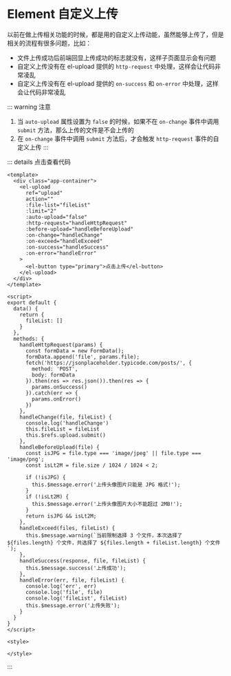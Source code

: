 <script setup>
import ElUpload from './components/ElUpload.vue'
</script>

# Element 自定义上传

<ElUpload />

以前在做上传相关功能的时候，都是用的自定义上传动能，虽然能够上传了，但是相关的流程有很多问题，比如：

- 文件上传成功后前端回显上传成功的标志就没有，这样子页面显示会有问题
- 自定义上传没有在 el-upload 提供的 `http-request` 中处理，这样会让代码非常凌乱
- 自定义上传没有在 el-upload 提供的 `on-success` 和 `on-error` 中处理，这样会让代码非常凌乱

::: warning 注意
1. 当 `auto-upload` 属性设置为 `false` 的时候，如果不在 `on-change` 事件中调用 `submit` 方法，那么上传的文件是不会上传的
2. 在 `on-change` 事件中调用 `submit` 方法后，才会触发 `http-request` 事件的自定义上传
:::


::: details 点击查看代码
```vue
<template>
  <div class="app-container">
    <el-upload
      ref="upload"
      action=""
      :file-list="fileList"
      :limit="2"
      :auto-upload="false"
      :http-request="handleHttpRequest"
      :before-upload="handleBeforeUpload"
      :on-change="handleChange"
      :on-exceed="handleExceed"
      :on-success="handleSuccess"
      :on-error="handleError"
    >
      <el-button type="primary">点击上传</el-button>
    </el-upload>
  </div>
</template>

<script>
export default {
  data() {
    return {
      fileList: []
    }
  },
  methods: {
    handleHttpRequest(params) {
      const formData = new FormData();
      formData.append('file', params.file);
      fetch('https://jsonplaceholder.typicode.com/posts/', {
        method: 'POST',
        body: formData
      }).then(res => res.json()).then(res => {
        params.onSuccess()
      }).catch(err => {
        params.onError()
      })
    },
    handleChange(file, fileList) {
      console.log('handleChange')
      this.fileList = fileList
      this.$refs.upload.submit()
    },
    handleBeforeUpload(file) {
      const isJPG = file.type === 'image/jpeg' || file.type === 'image/png';
      const isLt2M = file.size / 1024 / 1024 < 2;

      if (!isJPG) {
        this.$message.error('上传头像图片只能是 JPG 格式!');
      }
      if (!isLt2M) {
        this.$message.error('上传头像图片大小不能超过 2MB!');
      }
      return isJPG && isLt2M;
    },
    handleExceed(files, fileList) {
      this.$message.warning(`当前限制选择 3 个文件，本次选择了 ${files.length} 个文件，共选择了 ${files.length + fileList.length} 个文件`);
    },
    handleSuccess(response, file, fileList) {
      this.$message.success('上传成功');
    },
    handleError(err, file, fileList) {
      console.log('err', err)
      console.log('file', file)
      console.log('fileList', fileList)
      this.$message.error('上传失败');
    }
  }
}
</script>

<style>

</style>
```
:::
